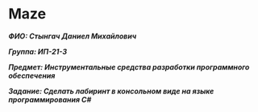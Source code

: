# Maze
***ФИО: Стынгач Даниел Михайлович***

***Группа: ИП-21-3***

***Предмет: Инструментальные средства разработки программного обеспечения***

***Задание: Сделать лабиринт в консольном виде на языке программирования C#***
